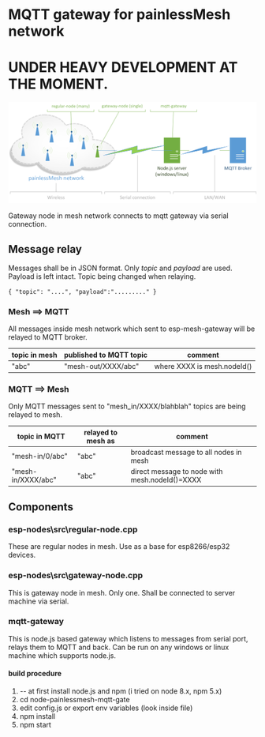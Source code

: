 # MQTT gateway for painlessMesh network

# UNDER HEAVY DEVELOPMENT AT THE MOMENT.

![](overview.png)

Gateway node in mesh network connects to mqtt gateway via serial connection.

## Message relay
Messages shall be in JSON format. Only *topic* and *payload* are used. Payload is left intact. Topic being changed when relaying.
```
{ "topic": "....", "payload":"........." }
```
### Mesh ==> MQTT
All messages inside mesh network which sent to esp-mesh-gateway will be relayed to MQTT broker.

| topic in mesh | published to MQTT topic   | comment |
| --------------| -------------------- | ------- |
| "abc" | "mesh-out/XXXX/abc" | where XXXX is mesh.nodeId() |


### MQTT ==> Mesh
Only MQTT messages sent to "mesh_in/XXXX/blahblah" topics are being relayed to mesh.

| topic in MQTT | relayed to mesh as | comment |
| --------------| -------------------- | ------- |
| "mesh-in/0/abc" | "abc" | broadcast message to all nodes in mesh |
| "mesh-in/XXXX/abc" | "abc" | direct message to node with mesh.nodeId()=XXXX |

## Components
### esp-nodes\src\regular-node.cpp
These are regular nodes in mesh. Use as a base for esp8266/esp32 devices.
### esp-nodes\src\gateway-node.cpp
This is gateway node in mesh. Only one. Shall be connected to server machine via serial.
### mqtt-gateway
This is node.js based gateway which listens to messages from serial port, relays them to MQTT and back. Can be run on any windows or linux machine which supports node.js.
#### build procedure 
1. -- at first install node.js and npm (i tried on node 8.x, npm 5.x)
2. cd node-painlessmesh-mqtt-gate
3. edit config.js or export env variables (look inside file)
3. npm install
4. npm start


